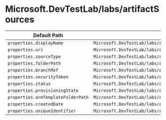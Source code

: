 # Microsoft.DevTestLab/labs/artifactSources

| Default Path | Alias |
|---|---|
| `properties.displayName` | `Microsoft.DevTestLab/labs/artifactSources/displayName` |
| `properties.uri` | `Microsoft.DevTestLab/labs/artifactSources/uri` |
| `properties.sourceType` | `Microsoft.DevTestLab/labs/artifactSources/sourceType` |
| `properties.folderPath` | `Microsoft.DevTestLab/labs/artifactSources/folderPath` |
| `properties.branchRef` | `Microsoft.DevTestLab/labs/artifactSources/branchRef` |
| `properties.securityToken` | `Microsoft.DevTestLab/labs/artifactSources/securityToken` |
| `properties.status` | `Microsoft.DevTestLab/labs/artifactSources/status` |
| `properties.provisioningState` | `Microsoft.DevTestLab/labs/artifactSources/provisioningState` |
| `properties.armTemplateFolderPath` | `Microsoft.DevTestLab/labs/artifactSources/armTemplateFolderPath` |
| `properties.createdDate` | `Microsoft.DevTestLab/labs/artifactSources/createdDate` |
| `properties.uniqueIdentifier` | `Microsoft.DevTestLab/labs/artifactSources/uniqueIdentifier` |

